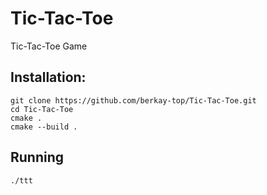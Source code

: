 # Tic-Tac-Toe
Tic-Tac-Toe Game

## Installation:
```
git clone https://github.com/berkay-top/Tic-Tac-Toe.git
cd Tic-Tac-Toe
cmake .
cmake --build .
```

## Running
`./ttt`
